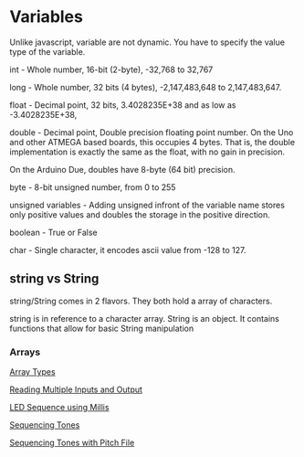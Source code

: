 # Variables

Unlike javascript, variable are not dynamic. You have to specify the value type of the variable.

int - Whole number, 16-bit (2-byte), -32,768 to 32,767

long - Whole number, 32 bits (4 bytes),  -2,147,483,648 to 2,147,483,647.

float - Decimal point, 32 bits, 3.4028235E+38 and as low as -3.4028235E+38,

double - Decimal point, Double precision floating point number. On the Uno and other ATMEGA based boards, this occupies 4 bytes. That is, the double implementation is exactly the same as the float, with no gain in precision.

On the Arduino Due, doubles have 8-byte (64 bit) precision.

byte - 8-bit unsigned number, from 0 to 255

unsigned variables - Adding unsigned infront of the variable name stores only positive values and doubles the storage in the positive direction.

boolean - True or False

char - Single character, it encodes ascii value from -128 to 127.

## string vs String

string/String comes in 2 flavors. They both hold a array of characters.

string is in reference to a character array. String is an object. It contains functions that allow for basic String manipulation


### Arrays

[Array Types](https://github.com/zevenrodriguez/CIM542-642/blob/master/arduino/arrayTypes/arrayTypes.ino)

[Reading Multiple Inputs and Output](https://github.com/zevenrodriguez/CIM542-642/blob/master/arduino/arrayInputOutput/arrayInputOutput.ino)

[LED Sequence using Millis](https://github.com/zevenrodriguez/CIM542-642/blob/master/arduino/ledSquenceMillis/ledSquenceMillis.ino)

[Sequencing Tones](https://github.com/zevenrodriguez/CIM542-642/blob/master/arduino/toneSequenceMillis/toneSequenceMillis.ino)

[Sequencing Tones with Pitch File](https://github.com/zevenrodriguez/CIM542-642/tree/master/arduino/toneSequenceMillisWithPitch)
